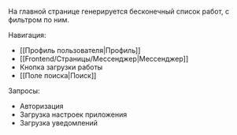 На главной странице генерируется бесконечный список работ, с фильтром по ним.

Навигация:
- [[Профиль пользователя|Профиль]]
- [[Frontend/Страницы/Мессенджер|Мессенджер]]
- Кнопка загрузки работы
- [[Поле поиска|Поиск]]

Запросы:
- Авторизация
- Загрузка настроек приложения
- Загрузка уведомлений